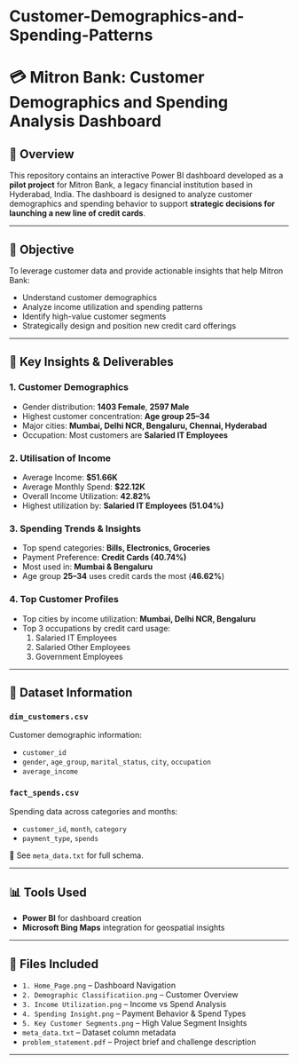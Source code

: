# Customer-Demographics-and-Spending-Patterns
# 💳 Mitron Bank: Customer Demographics and Spending Analysis Dashboard

## 📌 Overview

This repository contains an interactive Power BI dashboard developed as a **pilot project** for Mitron Bank, a legacy financial institution based in Hyderabad, India. The dashboard is designed to analyze customer demographics and spending behavior to support **strategic decisions for launching a new line of credit cards**.


---

## 🎯 Objective

To leverage customer data and provide actionable insights that help Mitron Bank:
- Understand customer demographics
- Analyze income utilization and spending patterns
- Identify high-value customer segments
- Strategically design and position new credit card offerings

---

## 🧠 Key Insights & Deliverables

### 1. **Customer Demographics**
- Gender distribution: **1403 Female**, **2597 Male**
- Highest customer concentration: **Age group 25–34**
- Major cities: **Mumbai, Delhi NCR, Bengaluru, Chennai, Hyderabad**
- Occupation: Most customers are **Salaried IT Employees**

### 2. **Utilisation of Income**
- Average Income: **$51.66K**
- Average Monthly Spend: **$22.12K**
- Overall Income Utilization: **42.82%**
- Highest utilization by: **Salaried IT Employees (51.04%)**

### 3. **Spending Trends & Insights**
- Top spend categories: **Bills, Electronics, Groceries**
- Payment Preference: **Credit Cards (40.74%)**
- Most used in: **Mumbai & Bengaluru**
- Age group **25–34** uses credit cards the most (**46.62%**)

### 4. **Top Customer Profiles**
- Top cities by income utilization: **Mumbai, Delhi NCR, Bengaluru**
- Top 3 occupations by credit card usage:  
  1. Salaried IT Employees  
  2. Salaried Other Employees  
  3. Government Employees

---

## 🧰 Dataset Information

### `dim_customers.csv`
Customer demographic information:
- `customer_id`
- `gender`, `age_group`, `marital_status`, `city`, `occupation`
- `average_income`

### `fact_spends.csv`
Spending data across categories and months:
- `customer_id`, `month`, `category`
- `payment_type`, `spends`

📄 See `meta_data.txt` for full schema.

---

## 📊 Tools Used

- **Power BI** for dashboard creation
- **Microsoft Bing Maps** integration for geospatial insights

---

## 📎 Files Included

- `1. Home_Page.png` – Dashboard Navigation
- `2. Demographic Classificatiion.png` – Customer Overview
- `3. Income Utilization.png` – Income vs Spend Analysis
- `4. Spending Insight.png` – Payment Behavior & Spend Types
- `5. Key Customer Segments.png` – High Value Segment Insights
- `meta_data.txt` – Dataset column metadata
- `problem_statement.pdf` – Project brief and challenge description

---
